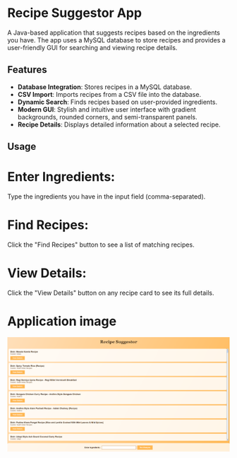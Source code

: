 # Recipe Suggestor App

A Java-based application that suggests recipes based on the ingredients you have. The app uses a MySQL database to store recipes and provides a user-friendly GUI for searching and viewing recipe details.

## Features

- **Database Integration**: Stores recipes in a MySQL database.
- **CSV Import**: Imports recipes from a CSV file into the database.
- **Dynamic Search**: Finds recipes based on user-provided ingredients.
- **Modern GUI**: Stylish and intuitive user interface with gradient backgrounds, rounded corners, and semi-transparent panels.
- **Recipe Details**: Displays detailed information about a selected recipe.

## Usage
# Enter Ingredients:
Type the ingredients you have in the input field (comma-separated).

# Find Recipes:
Click the "Find Recipes" button to see a list of matching recipes.

# View Details:
Click the "View Details" button on any recipe card to see its full details.

# Application image

![Main page](image.png)